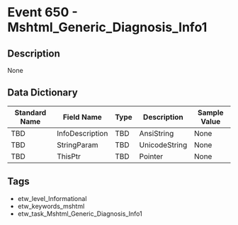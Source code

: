 # Event 650 - Mshtml_Generic_Diagnosis_Info1

## Description
None

## Data Dictionary
|Standard Name|Field Name|Type|Description|Sample Value|
|---|---|---|---|---|
|TBD|InfoDescription|TBD|AnsiString|None|None|
|TBD|StringParam|TBD|UnicodeString|None|None|
|TBD|ThisPtr|TBD|Pointer|None|None|

## Tags
* etw_level_Informational
* etw_keywords_mshtml
* etw_task_Mshtml_Generic_Diagnosis_Info1